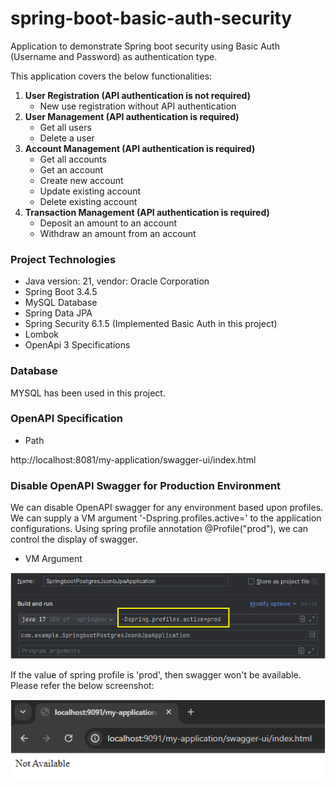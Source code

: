 # spring-boot-basic-auth-security
Application to demonstrate Spring boot security using Basic Auth (Username and Password) as authentication type. 

This application covers the below functionalities:

1. <b>User Registration (API authentication is not required)</b>
   - New use registration without API authentication
2. <b>User Management (API authentication is required)</b>
   - Get all users
   - Delete a user
3. <b>Account Management (API authentication is required)</b>
    - Get all accounts
    - Get an account
    - Create new account
    - Update existing account
    - Delete existing account
4. <b>Transaction Management (API authentication is required)</b>
    - Deposit an amount to an account
    - Withdraw an amount from an account

### Project Technologies

- Java version: 21, vendor: Oracle Corporation
- Spring Boot 3.4.5
- MySQL Database
- Spring Data JPA
- Spring Security 6.1.5 (Implemented Basic Auth in this project)
- Lombok
- OpenApi 3 Specifications

### Database

MYSQL has been used in this project.

### OpenAPI Specification

- Path

http://localhost:8081/my-application/swagger-ui/index.html


### Disable OpenAPI Swagger for Production Environment

We can disable OpenAPI swagger for any environment based upon profiles. We can supply a VM argument 
'-Dspring.profiles.active=<environment name>' to the application configurations.
Using spring profile annotation @Profile("prod"), we can control the display of swagger.

- VM Argument

![vm_argument_spring_active_profile.png](images%2Fvm_argument_spring_active_profile.png)

If the value of spring profile is 'prod', then swagger won't be available. Please refer the below screenshot:

![swagger_not_available.png](images%2Fswagger_not_available.png)
